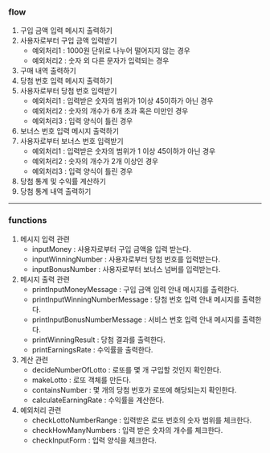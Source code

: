 ### flow

1. 구입 금액 입력 메시지 출력하기
2. 사용자로부터 구입 금액 입력받기
   - 예외처리1 : 1000원 단위로 나누어 떨어지지 않는 경우
   - 예외처리2 : 숫자 외 다른 문자가 입력되는 경우
3. 구매 내역 출력하기
4. 당첨 번호 입력 메시지 출력하기
5. 사용자로부터 당첨 번호 입력받기
   - 예외처리1 : 입력받은 숫자의 범위가 1이상 45이하가 아닌 경우
   - 예외처리2 : 숫자의 개수가 6개 초과 혹은 미만인 경우
   - 예외처리3 : 입력 양식이 틀린 경우
6. 보너스 번호 입력 메시지 출력하기
7. 사용자로부터 보너스 번호 입력받기
    - 예외처리1 : 입력받은 숫자의 범위가 1 이상 45이하가 아닌 경우
    - 예외처리2 : 숫자의 개수가 2개 이상인 경우
    - 예외처리3 : 입력 양식이 틀린 경우
8. 당첨 통계 및 수익률 계산하기
9. 당첨 통계 내역 출력하기

<hr>

### functions

1. 메시지 입력 관련
   - inputMoney : 사용자로부터 구입 금액을 입력 받는다.
   - inputWinningNumber : 사용자로부터 당첨 번호를 입력받는다.
   - inputBonusNumber : 사용자로부터 보너스 넘버를 입력받는다.
2. 메시지 출력 관련
   - printInputMoneyMessage : 구입 금액 입력 안내 메시지를 출력한다.
   - printInputWinningNumberMessage : 당첨 번호 입력 안내 메시지를 출력한다.
   - printInputBonusNumberMessage : 서비스 번호 입력 안내 메시지를 출력한다.
   - printWinningResult : 당첨 결과를 출력한다.
   - printEarningsRate : 수익률을 출력한다.
3. 계산 관련
   - decideNumberOfLotto : 로또를 몇 개 구입할 것인지 확인한다.
   - makeLotto : 로또 객체를 만든다.
   - containsNumber : 몇 개의 당첨 번호가 로또에 해당되는지 확인한다.
   - calculateEarningRate : 수익률을 계산한다.
4. 예외처리 관련
   - checkLottoNumberRange : 입력받은 로또 번호의 숫자 범위를 체크한다.
   - checkHowManyNumbers : 입력 받은 숫자의 개수를 체크한다.
   - checkInputForm : 입력 양식을 체크한다.
